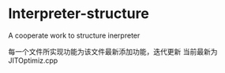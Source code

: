 # Interpreter-structure
 A cooperate work to structure inerpreter 
 
每一个文件所实现功能为该文件最新添加功能，迭代更新
当前最新为JITOptimiz.cpp
